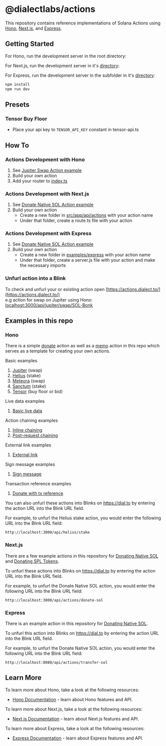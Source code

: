 # @dialectlabs/actions

This repository contains reference implementations of Solana Actions using [Hono](https://hono.dev/), [Next.js](https://nextjs.org/), and [Express](https://expressjs.com/).

## Getting Started

For Hono, run the development server in the root directory:

For Next.js, run the development server in it's [directory](examples/nextjs):

For Express, run the development server in the subfolder in it's [directory](examples/express):

```bash
npm install
npm run dev
```

## Presets

### Tensor Buy Floor

- Place your api key to `TENSOR_API_KEY` constant in tensor-api.ts

## How To

### Actions Development with Hono

1. See [Jupiter Swap Action example](examples/hono/examples/jupiter-swap/route.ts)
2. Build your own action
3. Add your router to [index.ts](examples/hono/examples/index.ts)

### Actions Development with Next.js

1. See [Donate Native SOL Action example](examples/nextjs/src/app/api/actions/donate-sol/route.ts)
2. Build your own action
   - Create a new folder in [src/app/api/actions](examples/nextjs/src/app/api/actions) with your action name
   - Under that folder, create a route.ts file with your action

### Actions Development with Express

1. See [Donate Native SOL Action example](examples/express/transfer-sol/server.js)
2. Build your own action
   - Create a new folder in [examples/express](examples/express) with your action name
   - Under that folder, create a server.js file with your action and make the necessary imports

### Unfurl action into a Blink

To check and unfurl your or existing action open
[https://actions.dialect.to/](https://actions.dialect.to/)  
e.g action for swap on Jupiter using Hono: <localhost:3000/api/jupiter/swap/SOL-Bonk>

## Examples in this repo

### Hono

There is a simple [donate](https://github.com/dialectlabs/actions/blob/main/examples/hono/examples/donate/route.ts) action as well as a [memo](https://github.com/dialectlabs/actions/blob/main/examples/hono/examples/memo/route.ts) action in this repo which serves as a template for creating your own actions.

Basic examples
1. [Jupiter](https://github.com/dialectlabs/actions/blob/main/examples/hono/examples/jupiter-swap/route.ts) (swap)
2. [Helius](https://github.com/dialectlabs/actions/blob/main/examples/hono/examples/helius/stake/route.ts) (stake) 
3. [Meteora](https://github.com/dialectlabs/actions/blob/main/examples/hono/examples/meteora/swap/route.ts) (swap) 
4. [Sanctum](https://github.com/dialectlabs/actions/blob/main/examples/hono/examples/sanctum/trade/route.ts) (stake) 
5. [Tensor](https://github.com/dialectlabs/actions/tree/main/examples/hono/examples/tensor) (buy floor or bid)

Live data examples
1. [Basic live data](https://github.com/dialectlabs/actions/blob/main/examples/hono/examples/live-data/route.ts)

Action chaining examples
1. [Inline chaining](https://github.com/dialectlabs/actions/blob/main/examples/hono/examples/chaining/inline/route.ts)
2. [Post-request chaining](https://github.com/dialectlabs/actions/blob/main/examples/hono/examples/chaining/post/route.ts)

External link examples
1. [External link](https://github.com/dialectlabs/actions/blob/main/examples/hono/examples/external-link/route.ts)

Sign message examples
1. [Sign message](https://github.com/dialectlabs/actions/blob/main/examples/hono/examples/sign-message/route.ts)

Transaction reference examples
1. [Donate with tx reference](https://github.com/dialectlabs/actions/blob/main/examples/hono/examples/tx-reference/route.ts)

You can also unfurl these actions into Blinks on https://dial.to by entering the action URL into the Blink URL field.

For example, to unfurl the Helius stake action, you would enter the following URL into the Blink URL field:

`http://localhost:3000/api/helius/stake`

### Next.js

There are a few example actions in this repository for [Donating Native SOL](examples/nextjs/src/app/api/actions/donate-sol/route.ts) and [Donating SPL Tokens](https://github.com/dialectlabs/actions/blob/main/examples/nextjs/src/app/api/actions/donate-spl/route.ts).

To unfurl these actions into Blinks on https://dial.to by entering the action URL into the Blink URL field.

For example, to unfurl the Donate Native SOL action, you would enter the following URL into the Blink URL field:

`http://localhost:3000/api/actions/donate-sol`

### Express

There is an example action in this repository for [Donating Native SOL](examples/express/transfer-sol/server.js).

To unfurl this action into Blinks on https://dial.to by entering the action URL into the Blink URL field.

For example, to unfurl the Donate Native SOL action, you would enter the following URL into the Blink URL field:

`http://localhost:8080/api/actions/transfer-sol`

## Learn More

To learn more about Hono, take a look at the following resources:

- [Hono Documentation](https://hono.dev/docs/) - learn about Hono features and API.

To learn more about Next.js, take a look at the following resources:

- [Next.js Documentation](https://nextjs.org/docs) - learn about Next.js features and API.

To learn more about Express, take a look at the following resources:

- [Express Documentation](https://expressjs.com/en/guide/routing.html) - learn about Express features and API.
